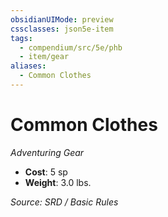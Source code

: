 ```yaml
---
obsidianUIMode: preview
cssclasses: json5e-item
tags:
  - compendium/src/5e/phb
  - item/gear
aliases:
  - Common Clothes
---
```

# Common Clothes
*Adventuring Gear*  

- **Cost**: 5 sp
- **Weight**: 3.0 lbs.

*Source: SRD / Basic Rules*